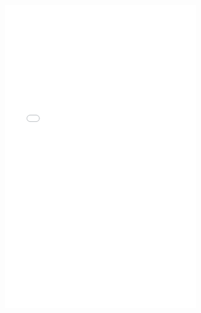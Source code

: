<div>
<iframe id="pdf-js-viewer" src="/web/viewer.html?file=%2Ftp1_recursivite.pdf#zoom=page-width" title="webviewer" frameborder="0" width="100%" height="800"></iframe>
</div>